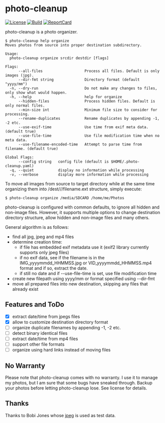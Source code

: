 photo-cleanup
=============

[![License][License-Image]][License-Url]
[![Build][Build-Status-Image]][Build-Status-Url]
[![ReportCard][ReportCard-Image]][ReportCard-Url]

photo-cleanup is a photo organizer.

```
$ photo-cleanup help organize
Moves photos from source into proper destination subdirectory.

Usage:
  photo-cleanup organize srcdir destdir [flags]

Flags:
      --all-files                   Process all files. Default is only images (jpg).
      --dir-fmt string              Directory format (default "yyyy/mm")
  -n, --dry-run                     Do not make any changes to files, only show what would happen.
  -h, --help                        help for organize
      --hidden-files                Process hidden files. Default is only normal files.
      --min-size int                Minimum file size to consider for processing.
      --rename-duplicates           Rename duplicates by appending -1, -2 etc.
      --use-exif-time               Use time from exif meta data. (default true)
      --use-file-time               Use file modification time when no meta data.
      --use-filename-encoded-time   Attempt to parse time from filename. (default true)

Global Flags:
      --config string   config file (default is $HOME/.photo-cleanup.yaml)
  -q, --quiet           display no information while processing
  -v, --verbose         display more information while processing
```

To move all images from source to target directory while at the same time
organizing them into /dest/<YEAR>/<MONTH>/filename.ext structure, simply execute:

    $ photo-cleanup organize /media/SDCARD /home/me/Photos

photo-cleanup is configured with common defaults, to ignore all hidden and
non-image files. However, it supports multiple options to change destination
directory structure, allow hidden and non-image files and many others.

General algorithm is as follows:
- find all jpg, jpeg and mp4 files
- determine creation time:
  - if file has embedded exif metadata use it (exif2 library currently supports
    only jpeg files)
  - if no exif data, see if the filename is in the IMG_yyyymmdd_HHMMSS.jpg or
  VID_yyyymmdd_HHMMSS.mp4 format and if so, extract the date.
  - if still no date and if --use-file-time is set, use file modification time
- create new filepath using yyyy/mm or format specified using --dir-fmt
- move all prepared files into new destination, skipping any files that already
  exist

## Features and ToDo
- [x] extract date/time from jpegs files
- [x] allow to customize destination directory format
- [ ] organize duplicate filenames by appending -1, -2 etc.
- [ ] detect binary identical files
- [ ] extract date/time from mp4 files
- [ ] support other file formats
- [ ] organize using hard links instead of moving files

## No Warranty

Please note that photo-cleanup comes with no warranty. I use it to manage my
photos, but I am sure that some bugs have sneaked through. Backup your photos
before letting photo-cleanup lose. See license for details.

## Thanks

Thanks to Bobi Jones whose
[jpeg](http://www.publicdomainpictures.net/view-image.php?image=22282) is used
as test data.

[License-Url]: https://opensource.org/licenses/Apache-2.0
[License-Image]: https://img.shields.io/badge/license-Apache%202.0-blue.svg?maxAge=2592000
[Build-Status-Url]: http://travis-ci.org/mikijov/photo-cleanup
[Build-Status-Image]: https://travis-ci.org/mikijov/photo-cleanup.svg?branch=master
[ReportCard-Url]: https://goreportcard.com/report/github.com/mikijov/photo-cleanup
[ReportCard-Image]: https://goreportcard.com/badge/github.com/mikijov/photo-cleanup

